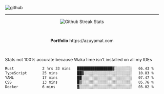 ![github](https://media.discordapp.net/attachments/881363147364118528/1142610121697021952/background.png?width=1000&height=300)<br>
___
<p align="center">
  <img alt="Github Streak Stats" src="https://streak-stats.demolab.com?user=Azuyamat&theme=transparent&hide_border=true"/>
</p><br>
<p align="center">
      <strong>Portfolio</strong> https://azuyamat.com
</p><br>

Stats not 100% accurate because WakaTime isn't installed on all my IDEs
<!--START_SECTION:waka-->

```txt
Rust             2 hrs 33 mins   ████████████████▓░░░░░░░░   66.43 %
TypeScript       25 mins         ██▓░░░░░░░░░░░░░░░░░░░░░░   10.83 %
YAML             17 mins         ██░░░░░░░░░░░░░░░░░░░░░░░   07.47 %
CSS              13 mins         █▒░░░░░░░░░░░░░░░░░░░░░░░   05.76 %
Docker           6 mins          ▓░░░░░░░░░░░░░░░░░░░░░░░░   03.02 %
```

<!--END_SECTION:waka-->
